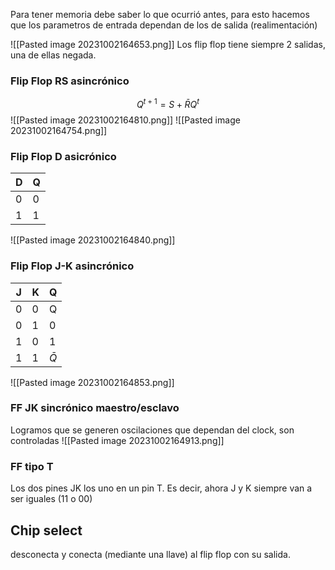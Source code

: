 Para tener memoria debe saber lo que ocurrió antes, para esto hacemos que los parametros de entrada dependan de los de salida (realimentación)

![[Pasted image 20231002164653.png]]
Los flip flop tiene siempre 2 salidas, una de ellas negada.
### Flip Flop RS asincrónico
$$Q^{t+1}=S+ \bar{R} Q^t$$
![[Pasted image 20231002164810.png]]
![[Pasted image 20231002164754.png]]
### Flip Flop D asicrónico
| D   | Q   |
| --- | --- |
| 0   | 0   |
| 1    |1     |
![[Pasted image 20231002164840.png]]
### Flip Flop J-K asincrónico 
| J   | K   | Q   |
| --- | --- | --- |
| 0   | 0   | Q   |
| 0   | 1   | 0   |
| 1   | 0   | 1   |
| 1    | 1    |$\bar{Q}$     |
![[Pasted image 20231002164853.png]]
### FF JK sincrónico maestro/esclavo
Logramos que se generen oscilaciones que dependan del clock, son controladas
![[Pasted image 20231002164913.png]]
### FF tipo T
Los dos pines JK los uno en un pin T. Es decir, ahora J y K siempre van a ser iguales (11 o 00)


## Chip select
desconecta y conecta (mediante una llave) al flip flop con su salida.
